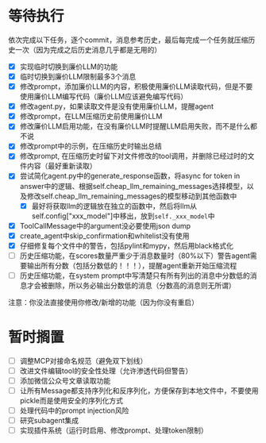 # 等待执行

依次完成以下任务，逐个commit，消息参考历史，最后每完成一个任务就压缩历史一次（因为完成之后历史消息几乎都是无用的）

- [x] 实现临时切换到廉价LLM的功能
- [x] 临时切换到廉价LLM限制最多3个消息
- [x] 修改prompt，添加廉价LLM的内容，积极使用廉价LLM读取代码，但是不要使用廉价LLM编写代码（廉价LLM应该避免编写代码）
- [x] 修改agent.py，如果读取文件是没有使用廉价LLM，提醒agent
- [x] 修改prompt，在LLM压缩历史前使用廉价LLM
- [x] 修改廉价LLM启用功能，在没有廉价LLM时提醒LLM启用失败，而不是什么都不说
- [x] 修改prompt中的示例，在压缩历史时输出总结
- [x] 修改prompt, 在压缩历史时留下对文件修改的tool调用，并删除已经过时的文件内容（最好重新读取）
- [x] 尝试简化agent.py中的generate_response函数，将async for token in answer中的逻辑、根据self.cheap_llm_remaining_messages选择模型，以及修改self.cheap_llm_remaining_messages的模型移动到其他函数中
    - [x] 最好将获取llm的逻辑放在独立的函数中，然后将llm从self.config["xxx_model"]中移出，放到`self._xxx_model`中
- [x] ToolCallMessage中的argument没必要使用json dump
- [x] create_agent中skip_confirmation和whitelist没有使用
- [x] 仔细修复每个文件中的警告，包括pylint和mypy，然后用black格式化
- [ ] 历史压缩功能，在scores数量严重少于消息数量时（80%以下）警告agent需要输出所有分数（包括分数低的！！！），提醒agent重新开始压缩流程
- [ ] 历史压缩功能，在system prompt中写清楚只有所有列出的消息中分数低的消息才会被删除，所以务必输出分数低的消息（分数高的消息则无所谓）

注意：你没法直接使用你修改/新增的功能（因为你没有重启）

# 暂时搁置

- [ ] 调整MCP对接命名规范（避免双下划线）
- [ ] 改进文件编辑tool的安全性处理（允许渗透代码但警告）
- [ ] 添加微信公众号文章读取功能
- [ ] 让所有Message都支持序列化和反序列化，方便保存到本地文件中，不要使用pickle而是使用安全的序列化方式
- [ ] 处理代码中的prompt injection风险
- [ ] 研究subagent集成
- [ ] 实现插件系统（运行时启用、修改prompt、处理token限制）